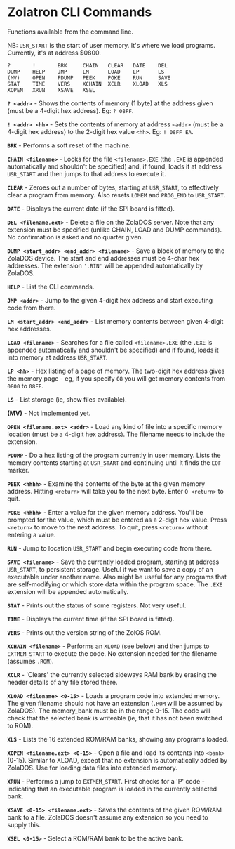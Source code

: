 # Zolatron CLI Commands

Functions available from the command line.

NB: `USR_START` is the start of user memory. It's where we load programs. Currently, it's at address $0800.

```
?       !       BRK     CHAIN   CLEAR   DATE    DEL
DUMP    HELP    JMP     LM      LOAD    LP      LS
(MV)    OPEN    PDUMP   PEEK    POKE    RUN     SAVE
STAT    TIME    VERS    XCHAIN  XCLR    XLOAD   XLS
XOPEN   XRUN    XSAVE   XSEL
```

**`? <addr>`** - Shows the contents of memory (1 byte) at the address given (must be a 4-digit hex address). Eg: `? 08FF`.

**`! <addr> <hh>`** - Sets the contents of memory at address `<addr>` (must be a 4-digit hex address) to the 2-digit hex value `<hh>`. Eg: `! 08FF EA`.

**`BRK`** - Performs a soft reset of the machine.

**`CHAIN <filename>`** - Looks for the file `<filename>.EXE` (the `.EXE` is appended automatically and shouldn't be specified) and, if found, loads it at address `USR_START` and then jumps to that address to execute it.

**`CLEAR`** - Zeroes out a number of bytes, starting at `USR_START`, to effectively clear a program from memory. Also resets `LOMEM` and `PROG_END` to `USR_START`.

**`DATE`** - Displays the current date (if the SPI board is fitted).

**`DEL <filename.ext>`** - Delete a file on the ZolaDOS server. Note that any extension must be specified (unlike CHAIN, LOAD and DUMP commands). No confirmation is asked and no quarter given.

**`DUMP <start_addr> <end_addr> <filename>`** - Save a block of memory to the ZolaDOS device. The start and end addresses must be 4-char hex addresses. The extension `'.BIN'` will be appended automatically by ZolaDOS.

**`HELP`** - List the CLI commands.

**`JMP <addr>`** - Jump to the given 4-digit hex address and start executing code from there.

**`LM <start_addr> <end_addr>`** - List memory contents between given 4-digit hex addresses.

**`LOAD <filename>`** - Searches for a file called `<filename>.EXE` (the `.EXE` is appended automatically and shouldn't be specified) and if found, loads it into memory at address `USR_START`.

**`LP <hh>`** - Hex listing of a page of memory. The two-digit hex address gives the memory page - eg, if you specify `08` you will get memory contents from `0800` to `08FF`.

**`LS`** - List storage (ie, show files available).

**(MV)** - Not implemented yet.

**`OPEN <filename.ext> <addr>`** - Load any kind of file into a specific memory location (must be a 4-digit hex address). The filename needs to include the extension.

**`PDUMP`** - Do a hex listing of the program currently in user memory. Lists the memory contents starting at `USR_START` and continuing until it finds the `EOF` marker.

**`PEEK <hhhh>`** - Examine the contents of the byte at the given memory address. Hitting `<return>` will take you to the next byte. Enter `Q <return>` to quit.

**`POKE <hhhh>`** - Enter a value for the given memory address. You'll be prompted for the value, which must be entered as a 2-digit hex value. Press `<return>` to move to the next address. To quit, press `<return>` without entering a value.

**`RUN`** - Jump to location `USR_START` and begin executing code from there.

**`SAVE <filename>`** - Save the currently loaded program, starting at address `USR_START`, to persistent storage. Useful if we want to save a copy of an executable under another name. Also might be useful for any programs that are self-modifying or which store data within the program space. The `.EXE` extension will be appended automatically.

**`STAT`** - Prints out the status of some registers. Not very useful.

**`TIME`** - Displays the current time (if the SPI board is fitted).

**`VERS`** - Prints out the version string of the ZolOS ROM.

**`XCHAIN <filename>`** - Performs an `XLOAD` (see below) and then jumps to `EXTMEM_START` to execute the code. No extension needed for the filename (assumes `.ROM`).

**`XCLR`** - 'Clears' the currently selected sideways RAM bank by erasing the header details of any file stored there.

**`XLOAD <filename> <0-15>`** - Loads a program code into extended memory. The given filename should not have an extension (`.ROM` will be assumed by ZolaDOS). The memory_bank must be in the range 0-15. The code will check that the selected bank is writeable (ie, that it has not been switched to ROM).

**`XLS`** - Lists the 16 extended ROM/RAM banks, showing any programs loaded.

**`XOPEN <filename.ext> <0-15>`** - Open a file and load its contents into `<bank>` (0-15). Similar to XLOAD, except that no extension is automatically added by ZolaDOS. Use for loading data files into extended memory.

**`XRUN`** - Performs a jump to `EXTMEM_START`. First checks for a 'P' code - indicating that an executable program is loaded in the currently selected bank.

**`XSAVE <0-15> <filename.ext>`** - Saves the contents of the given ROM/RAM bank to a file. ZolaDOS doesn't assume any extension so you need to supply this.

**`XSEL <0-15>`** - Select a ROM/RAM bank to be the active bank.
